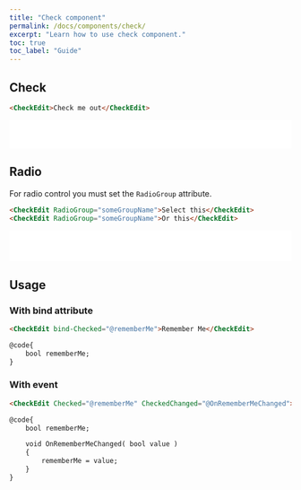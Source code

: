 ```yaml
---
title: "Check component"
permalink: /docs/components/check/
excerpt: "Learn how to use check component."
toc: true
toc_label: "Guide"
---
```


## Check

```html
<CheckEdit>Check me out</CheckEdit>
```

<iframe src="/examples/forms/check/" frameborder="0" scrolling="no" style="width:100%;height:50px;"></iframe>

## Radio

For radio control you must set the `RadioGroup` attribute.

```html
<CheckEdit RadioGroup="someGroupName">Select this</CheckEdit>
<CheckEdit RadioGroup="someGroupName">Or this</CheckEdit>
```

<iframe src="/examples/forms/radio/" frameborder="0" scrolling="no" style="width:100%;height:55px;"></iframe>

## Usage

### With bind attribute

```html
<CheckEdit bind-Checked="@rememberMe">Remember Me</CheckEdit>

@code{
    bool rememberMe;
}
```

### With event

```html
<CheckEdit Checked="@rememberMe" CheckedChanged="@OnRememberMeChanged">Remember Me</CheckEdit>

@code{
    bool rememberMe;

    void OnRememberMeChanged( bool value )
    {
        rememberMe = value;
    }
}
```